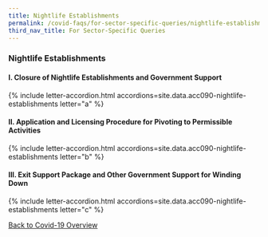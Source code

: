 ```yaml
---
title: Nightlife Establishments
permalink: /covid-faqs/for-sector-specific-queries/nightlife-establishments
third_nav_title: For Sector-Specific Queries
---
```


### Nightlife Establishments

#### I. Closure of Nightlife Establishments and Government Support

{% include letter-accordion.html accordions=site.data.acc090-nightlife-establishments letter="a" %}

#### II. Application and Licensing Procedure for Pivoting to Permissible Activities

{% include letter-accordion.html accordions=site.data.acc090-nightlife-establishments letter="b" %}

#### III. Exit Support Package and Other Government Support for Winding Down

{% include letter-accordion.html accordions=site.data.acc090-nightlife-establishments letter="c" %}

[Back to Covid-19 Overview](/covid/)

<script src="/jquery/fuse-code.js"></script>
<script src="/jquery/scroll-to-accordion.js"></script>
